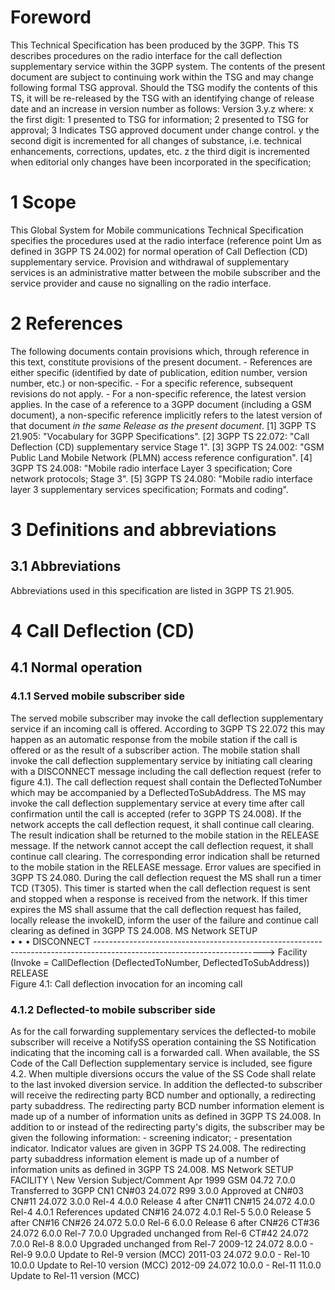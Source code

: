 # Foreword
This Technical Specification has been produced by the 3GPP.
This TS describes procedures on the radio interface for the call deflection
supplementary service within the 3GPP system.
The contents of the present document are subject to continuing work within the
TSG and may change following formal TSG approval. Should the TSG modify the
contents of this TS, it will be re-released by the TSG with an identifying
change of release date and an increase in version number as follows:
Version 3.y.z
where:
x the first digit:
1 presented to TSG for information;
2 presented to TSG for approval;
3 Indicates TSG approved document under change control.
y the second digit is incremented for all changes of substance, i.e. technical
enhancements, corrections, updates, etc.
z the third digit is incremented when editorial only changes have been
incorporated in the specification;
# 1 Scope
This Global System for Mobile communications Technical Specification specifies
the procedures used at the radio interface (reference point Um as defined in
3GPP TS 24.002) for normal operation of Call Deflection (CD) supplementary
service. Provision and withdrawal of supplementary services is an
administrative matter between the mobile subscriber and the service provider
and cause no signalling on the radio interface.
# 2 References
The following documents contain provisions which, through reference in this
text, constitute provisions of the present document.
\- References are either specific (identified by date of publication, edition
number, version number, etc.) or non‑specific.
\- For a specific reference, subsequent revisions do not apply.
\- For a non-specific reference, the latest version applies. In the case of a
reference to a 3GPP document (including a GSM document), a non-specific
reference implicitly refers to the latest version of that document _in the
same Release as the present document_.
[1] 3GPP TS 21.905: \"Vocabulary for 3GPP Specifications\".
[2] 3GPP TS 22.072: \"Call Deflection (CD) supplementary service Stage 1\".
[3] 3GPP TS 24.002: \"GSM Public Land Mobile Network (PLMN) access reference
configuration\".
[4] 3GPP TS 24.008: \"Mobile radio interface Layer 3 specification; Core
network protocols; Stage 3\".
[5] 3GPP TS 24.080: \"Mobile radio interface layer 3 supplementary services
specification; Formats and coding\".
# 3 Definitions and abbreviations
## 3.1 Abbreviations
Abbreviations used in this specification are listed in 3GPP TS 21.905.
# 4 Call Deflection (CD)
## 4.1 Normal operation
### 4.1.1 Served mobile subscriber side
The served mobile subscriber may invoke the call deflection supplementary
service if an incoming call is offered. According to 3GPP TS 22.072 this may
happen as an automatic response from the mobile station if the call is offered
or as the result of a subscriber action.
The mobile station shall invoke the call deflection supplementary service by
initiating call clearing with a DISCONNECT message including the call
deflection request (refer to figure 4.1). The call deflection request shall
contain the DeflectedToNumber which may be accompanied by a
DeflectedToSubAddress.
The MS may invoke the call deflection supplementary service at every time
after call confirmation until the call is accepted (refer to 3GPP TS 24.008).
If the network accepts the call deflection request, it shall continue call
clearing. The result indication shall be returned to the mobile station in the
RELEASE message.
If the network cannot accept the call deflection request, it shall continue
call clearing. The corresponding error indication shall be returned to the
mobile station in the RELEASE message. Error values are specified in 3GPP TS
24.080.
During the call deflection request the MS shall run a timer TCD (T305). This
timer is started when the call deflection request is sent and stopped when a
response is received from the network. If this timer expires the MS shall
assume that the call deflection request has failed, locally release the
invokeID, inform the user of the failure and continue call clearing as defined
in 3GPP TS 24.008.
MS Network
SETUP
\
•
•
•
DISCONNECT
\------------------------------------------------------------------------------------------------------------------------>
Facility (Invoke = CallDeflection (DeflectedToNumber, DeflectedToSubAddress))
RELEASE
\
Figure 4.1: Call deflection invocation for an incoming call
### 4.1.2 Deflected-to mobile subscriber side
As for the call forwarding supplementary services the deflected-to mobile
subscriber will receive a NotifySS operation containing the SS Notification
indicating that the incoming call is a forwarded call. When available, the SS
Code of the Call Deflection supplementary service is included, see figure 4.2.
When multiple diversions occurs the value of the SS Code shall relate to the
last invoked diversion service.
In addition the deflected-to subscriber will receive the redirecting party BCD
number and optionally, a redirecting party subaddress.
The redirecting party BCD number information element is made up of a number of
information units as defined in 3GPP TS 24.008.
In addition to or instead of the redirecting party\'s digits, the subscriber
may be given the following information:
\- screening indicator;
\- presentation indicator.
Indicator values are given in 3GPP TS 24.008.
The redirecting party subaddress information element is made up of a number of
information units as defined in 3GPP TS 24.008.
MS Network
SETUP
\
FACILITY
\ New Version Subject/Comment Apr 1999 GSM
04.72 7.0.0 Transferred to 3GPP CN1 CN#03 24.072 R99 3.0.0 Approved at CN#03
CN#11 24.072 3.0.0 Rel-4 4.0.0 Release 4 after CN#11 CN#15 24.072 4.0.0 Rel-4
4.0.1 References updated CN#16 24.072 4.0.1 Rel-5 5.0.0 Release 5 after CN#16
CN#26 24.072 5.0.0 Rel-6 6.0.0 Release 6 after CN#26 CT#36 24.072 6.0.0 Rel-7
7.0.0 Upgraded unchanged from Rel-6 CT#42 24.072 7.0.0 Rel-8 8.0.0 Upgraded
unchanged from Rel-7 2009-12 24.072 8.0.0 - Rel-9 9.0.0 Update to Rel-9
version (MCC) 2011-03 24.072 9.0.0 - Rel-10 10.0.0 Update to Rel-10 version
(MCC) 2012-09 24.072 10.0.0 - Rel-11 11.0.0 Update to Rel-11 version (MCC)